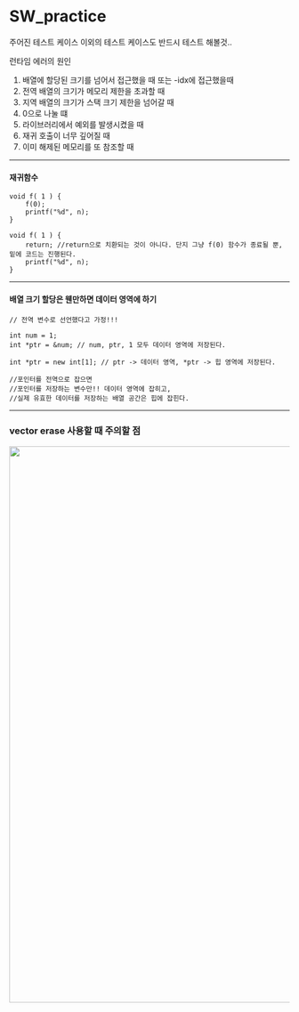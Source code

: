# SW_practice

주어진 테스트 케이스 이외의 테스트 케이스도 반드시 테스트 해볼것..

런타임 에러의 원인
1. 배열에 할당된 크기를 넘어서 접근했을 때 또는 -idx에 접근했을때
2. 전역 배열의 크기가 메모리 제한을 초과할 때
3. 지역 배열의 크기가 스택 크기 제한을 넘어갈 때
4. 0으로 나눌 떄
5. 라이브러리에서 예외를 발생시켰을 때
6. 재귀 호출이 너무 깊어질 때
7. 이미 해제된 메모리를 또 참조할 때

-------
#### 재귀함수 

```
void f( 1 ) {
	f(0);
	printf("%d", n);
}
```

```
void f( 1 ) {
	return; //return으로 치환되는 것이 아니다. 단지 그냥 f(0) 함수가 종료될 뿐, 밑에 코드는 진행된다.
	printf("%d", n);
}
```

------
#### 배열 크기 할당은 웬만하면 데이터 영역에 하기

```
// 전역 변수로 선언했다고 가정!!!

int num = 1; 
int *ptr = &num; // num, ptr, 1 모두 데이터 영역에 저장된다.

int *ptr = new int[1]; // ptr -> 데이터 영역, *ptr -> 힙 영역에 저장된다.

//포인터를 전역으로 잡으면
//포인터를 저장하는 변수만!! 데이터 영역에 잡히고,
//실제 유효한 데이터를 저장하는 배열 공간은 힙에 잡힌다.
```

-----
### vector erase 사용할 때 주의할 점
<img src="./images/erase.jpeg" width="1000" height="1000">
